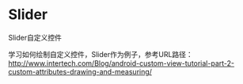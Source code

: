 # Slider
Slider自定义控件

学习如何绘制自定义控件，Slider作为例子，参考URL路径：http://www.intertech.com/Blog/android-custom-view-tutorial-part-2-custom-attributes-drawing-and-measuring/
